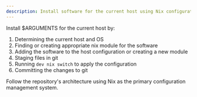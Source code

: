 ```yaml
---
description: Install software for the current host using Nix configuration
---
```


Install $ARGUMENTS for the current host by:

1. Determining the current host and OS
2. Finding or creating appropriate nix module for the software
3. Adding the software to the host configuration or creating a new module
4. Staging files in git
5. Running `dev nix switch` to apply the configuration
6. Committing the changes to git

Follow the repository's architecture using Nix as the primary configuration management system.